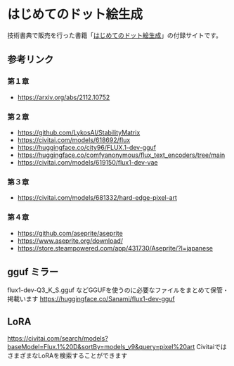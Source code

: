 # はじめてのドット絵生成

技術書典で販売を行った書籍「[はじめてのドット絵生成](https://techbookfest.org/product/j9BHNHmzzhE1Ym8a9fzZfG)」の付録サイトです。

## 参考リンク

### 第１章 
- https://arxiv.org/abs/2112.10752

### 第２章

- https://github.com/LykosAI/StabilityMatrix
- https://civitai.com/models/618692/flux
- https://huggingface.co/city96/FLUX.1-dev-gguf
- https://huggingface.co/comfyanonymous/flux_text_encoders/tree/main
- https://civitai.com/models/619150/flux1-dev-vae

### 第３章
- https://civitai.com/models/681332/hard-edge-pixel-art

### 第４章
- https://github.com/aseprite/aseprite
- https://www.aseprite.org/download/
- https://store.steampowered.com/app/431730/Aseprite/?l=japanese

## gguf ミラー
flux1-dev-Q3_K_S.gguf などGGUFを使うのに必要なファイルをまとめて保管・掲載います
https://huggingface.co/Sanami/flux1-dev-gguf

## LoRA
https://civitai.com/search/models?baseModel=Flux.1%20D&sortBy=models_v9&query=pixel%20art
CivitaiではさまざまなLoRAを検索することができます
